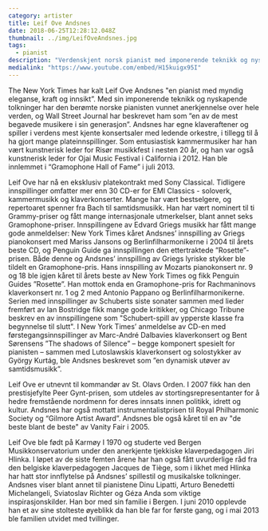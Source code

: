 ```yaml
---
category: artister
title: Leif Ove Andsnes
date: 2018-06-25T12:28:12.048Z
thumbnail: ../img/LeifOveAndsnes.jpg
tags:
  - pianist
description: "Verdenskjent norsk pianist med imponerende teknikk og nyskapende tolkninger. Digitalradioen Classic FM trekker frem Andsnes som en av de 50 viktigste pianister gjennom tidene."
medialink: "https://www.youtube.com/embed/H15kuigx95I"
---
```

The New York Times har kalt Leif Ove Andsnes "en pianist med myndig eleganse, kraft og innsikt”. Med sin imponerende teknikk og nyskapende tolkninger har den berømte norske pianisten vunnet anerkjennelse over hele verden, og Wall Street Journal har beskrevet ham som ”en av de mest begavede musikere i sin generasjon”. Andsnes har egne klaveraftener og spiller i verdens mest kjente konsertsaler med ledende orkestre, i tillegg til å ha gjort mange plateinnspillinger. Som entusiastisk kammermusiker har han vært kunstnerisk leder for Risør musikkfest i nesten 20 år, og han var også kunstnerisk leder for Ojai Music Festival i California i 2012. Han ble innlemmet i “Gramophone Hall of Fame” i juli 2013.

Leif Ove har nå en eksklusiv platekontrakt med Sony Classical. Tidligere innspillinger omfatter mer enn 30 CD-er for EMI Classics - soloverk, kammermusikk og klaverkonserter. Mange har vært bestselgere, og repertoaret spenner fra Bach til samtidsmusikk. Han har vært nominert til ti Grammy-priser og fått mange internasjonale utmerkelser, blant annet seks Gramophone-priser. Innspillingene av Edvard Griegs musikk har fått mange gode anmeldelser:  New York Times kåret Andsnes’ innspilling av Griegs pianokonsert med Mariss Jansons og Berlinfilharmonikerne i 2004 til årets beste CD, og Penguin Guide ga innspillingen den ettertraktede ”Rosette”-prisen. Både denne og Andsnes’ innspilling av Griegs lyriske stykker ble tildelt en Gramophone-pris. Hans innspilling av Mozarts pianokonsert nr. 9 og 18 ble igjen kåret til årets beste av New York Times og fikk Penguin Guides ”Rosette”. Han mottok enda en Gramophone-pris for Rachmaninovs klaverkonsert nr. 1 og 2 med Antonio Pappano og Berlinfilharmonikerne. Serien med innspillinger av Schuberts siste sonater sammen med lieder fremført av Ian Bostridge fikk mange gode kritikker, og Chicago Tribune beskrev en av innspillingene som "Schubert-spill av ypperste klasse fra begynnelse til slutt". I New York Times’ anmeldelse av CD-en med førstegangsinnspillinger av Marc-André Dalbavies klaverkonsert og Bent Sørensens ”The shadows of Silence” – begge komponert spesielt for pianisten – sammen med Lutoslawskis klaverkonsert og solostykker av György Kurtág, ble Andsnes beskrevet som ”en dynamisk utøver av samtidsmusikk”.

Leif Ove er utnevnt til kommandør av St. Olavs Orden. I 2007 fikk han den prestisjefylte Peer Gynt-prisen, som utdeles av stortingsrepresentanter for å hedre fremstående nordmenn for deres innsats innen politikk, idrett og kultur. Andsnes har også mottatt instrumentalistprisen til Royal Philharmonic Society og “Gilmore Artist Award”. Andsnes ble også kåret til en av "de beste blant de beste" av Vanity Fair i 2005.

Leif Ove ble født på Karmøy I 1970 og studerte ved Bergen Musikkonservatorium under den anerkjente tjekkiske klaverpedagogen Jiri Hlinka. I løpet av de siste femten årene har han også fått uvurderlige råd fra den belgiske klaverpedagogen Jacques de Tiège, som i likhet med Hlinka har hatt stor innflytelse på Andsnes’ spillestil og musikalske tolkninger. Andsnes viser blant annet til pianistene Dinu Lipatti, Arturo Benedetti Michelangeli, Sviatoslav Richter og Géza Anda som viktige inspirasjonskilder. Han bor med sin familie i Bergen. I juni 2010 opplevde han et av sine stolteste øyeblikk da han ble far for første gang, og i mai 2013 ble familien utvidet med tvillinger.
